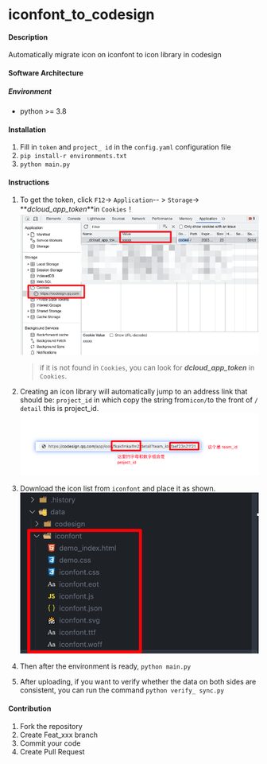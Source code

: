 # iconfont_to_codesign

#### Description

Automatically migrate icon on iconfont to icon library in codesign

#### Software Architecture

##### Environment

* python >= 3.8

#### Installation

1. Fill in `token` and `project_ id` in the `config.yaml` configuration file
2. `pip install-r environments.txt`
3. `python main.py`

#### Instructions

1. To get the token, click `F12`-> `Application`-- > `Storage`-> **_dcloud_app_token_**in `Cookies`！![get token](images/token.png)
    > if it is not found in `Cookies`, you can look for **_dcloud_app_token_** in `Cookies`.
2. Creating an icon library will automatically jump to an address link that should be: `project_id` in which copy the string from`icon/`to the front of `/ detail` this is project_id. ![project id acquisition](images/project.png)

3. Download the icon list from `iconfont` and place it as shown. ![icon Resources](images/image.png)
4. Then after the environment is ready, `python main.py`
5. After uploading, if you want to verify whether the data on both sides are consistent, you can run the command `python verify_ sync.py`

#### Contribution

1. Fork the repository
2. Create Feat_xxx branch
3. Commit your code
4. Create Pull Request
